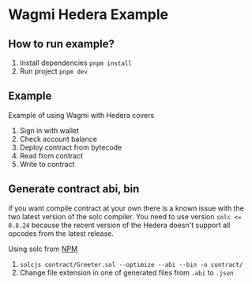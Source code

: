 # Wagmi Hedera Example

## How to run example?
1. Install dependencies `pnpm install`
2. Run project `pnpm dev`

## Example
Example of using Wagmi with Hedera covers
1. Sign in with wallet
2. Check account balance
3. Deploy contract from bytecode
4. Read from contract
5. Write to contract

## Generate contract abi, bin
if you want compile contract at your own there is a known issue with the two latest version of the solc compiler. You need to use version `solc <= 0.8.24` because the recent version of the Hedera doesn't support all opcodes from the latest release.

Using solc from [NPM](https://www.npmjs.com/package/solc)

1. `solcjs contract/Greeter.sol --optimize --abi --bin -o contract/`
2. Change file extension in one of generated files from `.abi` to `.json`